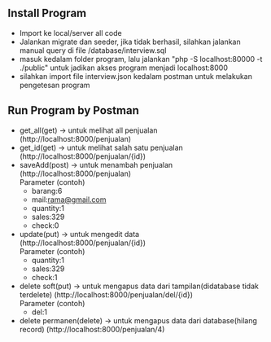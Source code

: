 ## Install Program

- Import ke local/server all code
- Jalankan migrate dan seeder, jika tidak berhasil, silahkan jalankan manual query di file /database/interview.sql
- masuk kedalam folder program, lalu jalankan "php -S localhost:80000 -t ./public" untuk jadikan akses program menjadi localhost:8000
- silahkan import file interview.json kedalam postman untuk melakukan pengetesan program

## Run Program by Postman
- get_all(get) -> untuk melihat all penjualan (http://localhost:8000/penjualan) 
- get_id(get) -> untuk melihat salah satu penjualan (http://localhost:8000/penjualan/{id})
- saveAdd(post) -> untuk menambah penjualan (http://localhost:8000/penjualan)
    <br/>
    Parameter (contoh)
    - barang:6
    - mail:rama@gmail.com
    - quantity:1
    - sales:329
    - check:0  
- update(put) -> untuk mengedit data (http://localhost:8000/penjualan/{id})
    <br/>
    Parameter (contoh)
    - quantity:1
    - sales:329
    - check:1 
- delete soft(put) -> untuk mengapus data dari tampilan(didatabase tidak terdelete) (http://localhost:8000/penjualan/del/{id})
    <br/>
    Parameter (contoh)
    - del:1
- delete permanen(delete) -> untuk mengapus data dari database(hilang record) (http://localhost:8000/penjualan/4)

